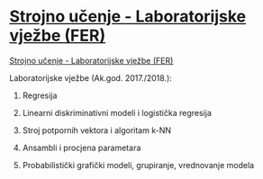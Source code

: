 # [Strojno učenje - Laboratorijske vježbe (FER)](https://www.fer.unizg.hr/predmet/su/)
[Strojno učenje - Laboratorijske vježbe (FER)](https://www.fer.unizg.hr/predmet/su/)

Laboratorijske vježbe (Ak.god. 2017./2018.):

  1. Regresija

  2. Linearni diskriminativni modeli i logistička regresija

  3. Stroj potpornih vektora i algoritam k-NN

  4. Ansambli i procjena parametara

  5. Probabilistički grafički modeli, grupiranje, vrednovanje modela
